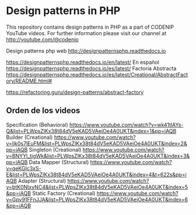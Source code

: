 # Design patterns in PHP

This repository contains design patterns in PHP as a part of CODENIP YouTube videos. For further information please visit our channel at http://youtube.com/@codenip

Design patterns php web
http://designpatternsphp.readthedocs.io

https://designpatternsphp.readthedocs.io/en/latest/
En español
https://designpatternsphp.readthedocs.io/es/latest/
Factoría Abstracta
https://designpatternsphp.readthedocs.io/es/latest/Creational/AbstractFactory/README.html#

https://refactoring.guru/design-patterns/abstract-factory

## Orden de los videos
Specification (Behavioral)
https://www.youtube.com/watch?v=wk41tlAYs-Q&list=PLWpsZlKx38t84dV5eKAD5VAeiOe4A0UKT&index=1&pp=iAQB
Builder (Creational)
https://www.youtube.com/watch?v=ljk0s7lEuFM&list=PLWpsZlKx38t84dV5eKAD5VAeiOe4A0UKT&index=2&pp=iAQB
Singleton (Creational)
https://www.youtube.com/watch?v=BNYYl_tjgWk&list=PLWpsZlKx38t84dV5eKAD5VAeiOe4A0UKT&index=3&pp=iAQB
Data Mapper (Structural)
https://www.youtube.com/watch?v=qeKGIc3xS-E&list=PLWpsZlKx38t84dV5eKAD5VAeiOe4A0UKT&index=4&t=622s&pp=iAQB
Adapter (Structural)
https://www.youtube.com/watch?v=btK0NIxyNC4&list=PLWpsZlKx38t84dV5eKAD5VAeiOe4A0UKT&index=5&pp=iAQB
Static Factory (Creational)
https://www.youtube.com/watch?v=Gpv91FFnJJA&list=PLWpsZlKx38t84dV5eKAD5VAeiOe4A0UKT&index=6&pp=iAQB
